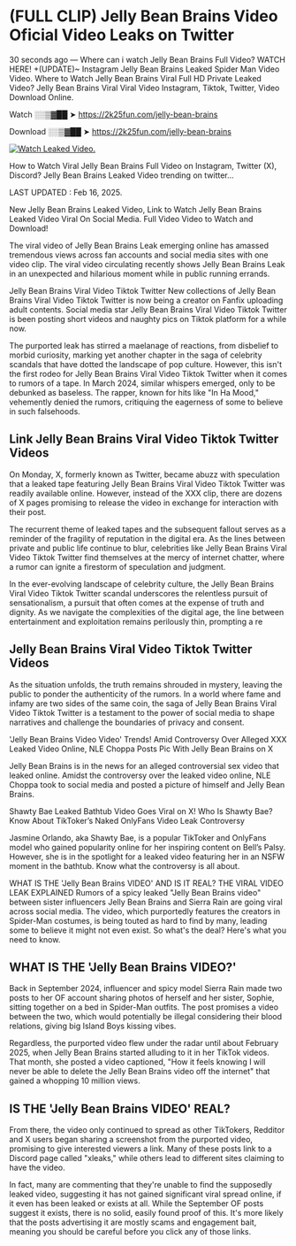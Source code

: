 # (FULL CLIP) Jelly Bean Brains Video Oficial Video Leaks on Twitter

30 seconds ago — Where can i watch Jelly Bean Brains Full Video? WATCH HERE! +(UPDATE)~ Instagram Jelly Bean Brains Leaked Spider Man Video Video. Where to Watch Jelly Bean Brains Viral Full HD Private Leaked Video? Jelly Bean Brains Viral Viral Video Instagram, Tiktok, Twitter, Video Download Online.

Watch ░░▒▓██ ➤ https://2k25fun.com/jelly-bean-brains

Download ░░▒▓██ ➤ https://2k25fun.com/jelly-bean-brains

[![Watch Leaked Video.](https://miro.medium.com/v2/resize:fit:828/format:webp/1*cilzJN44JGOrTw9NJCrNHA.gif "Watch Leaked Video")](https://2k25fun.com/jelly-bean-brains)

How to Watch Viral Jelly Bean Brains Full Video on Instagram, Twitter (X), Discord? Jelly Bean Brains Leaked Video trending on twitter...

LAST UPDATED : Feb 16, 2025.

New Jelly Bean Brains Leaked Video, Link to Watch Jelly Bean Brains Leaked Video Viral On Social Media. Full Video Video to Watch and Download!

The viral video of Jelly Bean Brains Leak emerging online has amassed tremendous views across fan accounts and social media sites with one video clip. The viral video circulating recently shows Jelly Bean Brains Leak in an unexpected and hilarious moment while in public running errands.

Jelly Bean Brains Viral Video Tiktok Twitter New collections of Jelly Bean Brains Viral Video Tiktok Twitter is now being a creator on Fanfix uploading adult contents. Social media star Jelly Bean Brains Viral Video Tiktok Twitter is been posting short videos and naughty pics on Tiktok platform for a while now.

The purported leak has stirred a maelanage of reactions, from disbelief to morbid curiosity, marking yet another chapter in the saga of celebrity scandals that have dotted the landscape of pop culture. However, this isn't the first rodeo for Jelly Bean Brains Viral Video Tiktok Twitter when it comes to rumors of a tape. In March 2024, similar whispers emerged, only to be debunked as baseless. The rapper, known for hits like "In Ha Mood," vehemently denied the rumors, critiquing the eagerness of some to believe in such falsehoods.

## Link Jelly Bean Brains Viral Video Tiktok Twitter Videos

On Monday, X, formerly known as Twitter, became abuzz with speculation that a leaked tape featuring Jelly Bean Brains Viral Video Tiktok Twitter was readily available online. However, instead of the XXX clip, there are dozens of X pages promising to release the video in exchange for interaction with their post.

The recurrent theme of leaked tapes and the subsequent fallout serves as a reminder of the fragility of reputation in the digital era. As the lines between private and public life continue to blur, celebrities like Jelly Bean Brains Viral Video Tiktok Twitter find themselves at the mercy of internet chatter, where a rumor can ignite a firestorm of speculation and judgment.

In the ever-evolving landscape of celebrity culture, the Jelly Bean Brains Viral Video Tiktok Twitter scandal underscores the relentless pursuit of sensationalism, a pursuit that often comes at the expense of truth and dignity. As we navigate the complexities of the digital age, the line between entertainment and exploitation remains perilously thin, prompting a re

##  Jelly Bean Brains Viral Video Tiktok Twitter Videos

As the situation unfolds, the truth remains shrouded in mystery, leaving the public to ponder the authenticity of the rumors. In a world where fame and infamy are two sides of the same coin, the saga of Jelly Bean Brains Viral Video Tiktok Twitter is a testament to the power of social media to shape narratives and challenge the boundaries of privacy and consent.

'Jelly Bean Brains Video Video' Trends! Amid Controversy Over Alleged XXX Leaked Video Online, NLE Choppa Posts Pic With Jelly Bean Brains on X

Jelly Bean Brains is in the news for an alleged controversial sex video that leaked online. Amidst the controversy over the leaked video online, NLE Choppa took to social media and posted a picture of himself and Jelly Bean Brains.

Shawty Bae Leaked Bathtub Video Goes Viral on X! Who Is Shawty Bae? Know About TikToker’s Naked OnlyFans Video Leak Controversy

Jasmine Orlando, aka Shawty Bae, is a popular TikToker and OnlyFans model who gained popularity online for her inspiring content on Bell’s Palsy. However, she is in the spotlight for a leaked video featuring her in an NSFW moment in the bathtub. Know what the controversy is all about.

WHAT IS THE 'Jelly Bean Brains VIDEO' AND IS IT REAL? THE VIRAL VIDEO LEAK EXPLAINED Rumors of a spicy leaked "Jelly Bean Brains video" between sister influencers Jelly Bean Brains and Sierra Rain are going viral across social media. The video, which purportedly features the creators in Spider-Man costumes, is being touted as hard to find by many, leading some to believe it might not even exist. So what's the deal? Here's what you need to know.

## WHAT IS THE 'Jelly Bean Brains VIDEO?'

Back in September 2024, influencer and spicy model Sierra Rain made two posts to her OF account sharing photos of herself and her sister, Sophie, sitting together on a bed in Spider-Man outfits. The post promises a video between the two, which would potentially be illegal considering their blood relations, giving big Island Boys kissing vibes.

Regardless, the purported video flew under the radar until about February 2025, when Jelly Bean Brains started alluding to it in her TikTok videos. That month, she posted a video captioned, "How it feels knowing I will never be able to delete the Jelly Bean Brains video off the internet" that gained a whopping 10 million views.

## IS THE 'Jelly Bean Brains VIDEO' REAL?

From there, the video only continued to spread as other TikTokers, Redditor and X users began sharing a screenshot from the purported video, promising to give interested viewers a link. Many of these posts link to a Discord page called "xleaks," while others lead to different sites claiming to have the video.

In fact, many are commenting that they're unable to find the supposedly leaked video, suggesting it has not gained significant viral spread online, if it even has been leaked or exists at all. While the September OF posts suggest it exists, there is no solid, easily found proof of this. It's more likely that the posts advertising it are mostly scams and engagement bait, meaning you should be careful before you click any of those links.